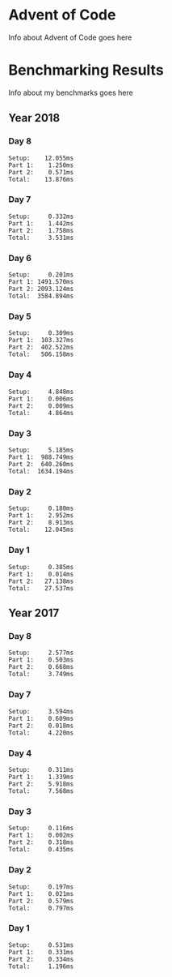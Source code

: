 # Advent of Code

Info about Advent of Code goes here

# Benchmarking Results

Info about my benchmarks goes here

## Year 2018
### Day  8
```
Setup:    12.055ms
Part 1:    1.250ms
Part 2:    0.571ms
Total:    13.876ms
```

### Day  7
```
Setup:     0.332ms
Part 1:    1.442ms
Part 2:    1.758ms
Total:     3.531ms
```

### Day  6
```
Setup:     0.201ms
Part 1: 1491.570ms
Part 2: 2093.124ms
Total:  3584.894ms
```

### Day  5
```
Setup:     0.309ms
Part 1:  103.327ms
Part 2:  402.522ms
Total:   506.158ms
```

### Day  4
```
Setup:     4.848ms
Part 1:    0.006ms
Part 2:    0.009ms
Total:     4.864ms
```

### Day  3
```
Setup:     5.185ms
Part 1:  988.749ms
Part 2:  640.260ms
Total:  1634.194ms
```

### Day  2
```
Setup:     0.180ms
Part 1:    2.952ms
Part 2:    8.913ms
Total:    12.045ms
```

### Day  1
```
Setup:     0.385ms
Part 1:    0.014ms
Part 2:   27.138ms
Total:    27.537ms
```

## Year 2017
### Day  8
```
Setup:     2.577ms
Part 1:    0.503ms
Part 2:    0.668ms
Total:     3.749ms
```

### Day  7
```
Setup:     3.594ms
Part 1:    0.609ms
Part 2:    0.018ms
Total:     4.220ms
```

### Day  4
```
Setup:     0.311ms
Part 1:    1.339ms
Part 2:    5.918ms
Total:     7.568ms
```

### Day  3
```
Setup:     0.116ms
Part 1:    0.002ms
Part 2:    0.318ms
Total:     0.435ms
```

### Day  2
```
Setup:     0.197ms
Part 1:    0.021ms
Part 2:    0.579ms
Total:     0.797ms
```

### Day  1
```
Setup:     0.531ms
Part 1:    0.331ms
Part 2:    0.334ms
Total:     1.196ms
```

